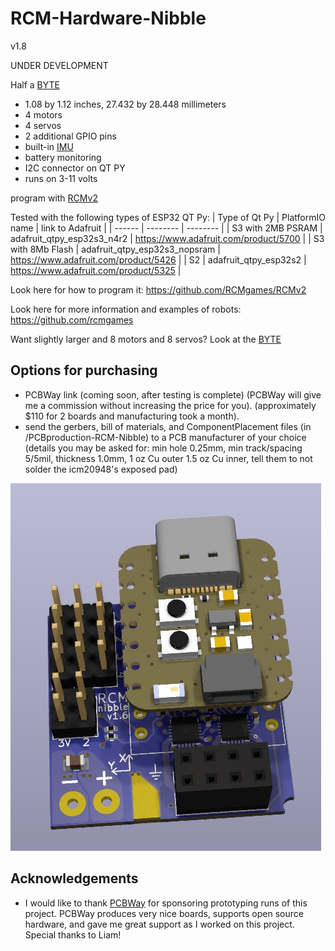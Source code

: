 # RCM-Hardware-Nibble
v1.8

UNDER DEVELOPMENT

Half a [BYTE](https://github.com/RCMgames/RCM-Hardware-BYTE)

* 1.08 by 1.12 inches, 27.432 by 28.448 millimeters
* 4 motors
* 4 servos
* 2 additional GPIO pins
* built-in [IMU](https://github.com/RCMgames/useful-code/blob/main/sensors/IMUs/ICM20948/ICM20948_helper.h)
* battery monitoring
* I2C connector on QT PY
* runs on 3-11 volts

program with [RCMv2](https://github.com/RCMgames/RCMv2)


Tested with the following types of ESP32 QT Py:
| Type of Qt Py | PlatformIO name | link to Adafruit |
| ------ | -------- | -------- |
| S3 with 2MB PSRAM |  adafruit_qtpy_esp32s3_n4r2   |  https://www.adafruit.com/product/5700   |
| S3 with 8Mb Flash |  adafruit_qtpy_esp32s3_nopsram   |  https://www.adafruit.com/product/5426   |
| S2 |  adafruit_qtpy_esp32s2   |  https://www.adafruit.com/product/5325  |

Look here for how to program it: https://github.com/RCMgames/RCMv2

Look here for more information and examples of robots: https://github.com/rcmgames

Want slightly larger and 8 motors and 8 servos? Look at the [BYTE](https://github.com/rcmgames/RCM-Hardware-BYTE)

## Options for purchasing

* PCBWay link (coming soon, after testing is complete) (PCBWay will give me a commission without increasing the price for you). (approximately $110 for 2 boards and manufacturing took a month).
* send the gerbers, bill of materials, and ComponentPlacement files (in /PCBproduction-RCM-Nibble) to a PCB manufacturer of your choice (details you may be asked for: min hole 0.25mm, min track/spacing 5/5mil, thickness 1.0mm, 1 oz Cu outer 1.5 oz Cu inner, tell them to not solder the icm20948's exposed pad)

![screenshot of 3D model](https://github.com/RCMgames/RCM-Hardware-Nibble/blob/9c7b1ddb5be3ad631fa4b47af7eed56ae17cecb7/CAD%20renders-RCM-Nibble/render1.jpg)

## Acknowledgements
* I would like to thank [PCBWay](https://www.pcbway.com/) for sponsoring prototyping runs of this project. PCBWay produces very nice boards, supports open source hardware, and gave me great support as I worked on this project. Special thanks to Liam!
